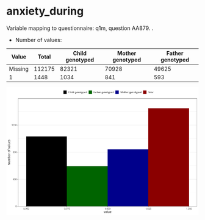 # anxiety_during
Variable mapping to questionnaire: q1m, question AA879.
.
- Number of values:

| Value | Total | Child genotyped | Mother genotyped | Father genotyped |
| ----- | ----- | --------------- | ---------------- | ---------------- |
| Missing | 112175 | 82321 | 70928 | 49625 |
| 1 | 1448 | 1034 | 841 |593 |



![](anxiety_during_n.png)



